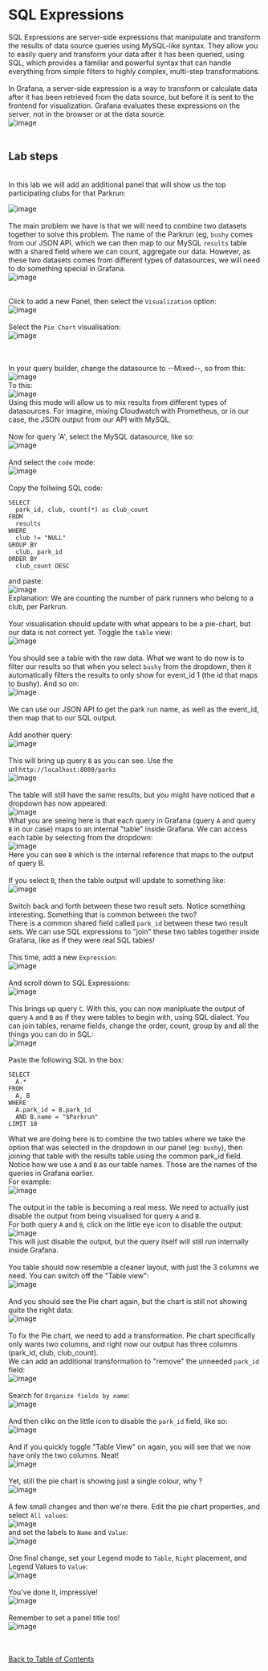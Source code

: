 # SQL Expressions
SQL Expressions are server-side expressions that manipulate and transform the results of data source queries using MySQL-like syntax. They allow you to easily query and transform your data after it has been queried, using SQL, which provides a familiar and powerful syntax that can handle everything from simple filters to highly complex, multi-step transformations.
<br/><br/>
In Grafana, a server-side expression is a way to transform or calculate data after it has been retrieved from the data source, but before it is sent to the frontend for visualization. Grafana evaluates these expressions on the server, not in the browser or at the data source.
<br/>
![image](https://github.com/user-attachments/assets/b164276f-b0a1-4471-88a7-22a948e309c1)
<br/><br/>
## Lab steps
<br/>
In this lab we will add an additional panel that will show us the top participating clubs for that Parkrun:<br/>

![image](https://github.com/user-attachments/assets/eabb2a02-b454-48a9-8d77-b767574a3979)
<br/><br/>
The main problem we have is that we will need to combine two datasets together to solve this problem. The name of the Parkrun (eg, `bushy` comes from our JSON API, which we can then map to our MySQL `results` table with a shared field where we can count, aggregate our data. However, as these two datasets comes from different types of datasources, we will need to do something special in Grafana. <br/>
![image](https://github.com/user-attachments/assets/428ba70a-67cb-4da6-bb45-124feb8ec1b6)
<br/><br/>

Click to add a new Panel, then select the `Visualization` option:<br/>
![image](https://github.com/user-attachments/assets/301fd9ec-87f8-48ce-86b7-5370a8e3ba62)
<br/><br/>
Select the `Pie Chart` visualisation:<br/>
![image](https://github.com/user-attachments/assets/a8199fa0-6adc-4a60-8967-2c02e168d4ae)

<br/><br/>In your query builder, change the datasource to --Mixed--, so from this:<br/>
![image](https://github.com/user-attachments/assets/705ee387-949c-49b2-bebe-93c7eedd2f3e)
<br/>To this:<br/>
![image](https://github.com/user-attachments/assets/955cd568-4313-4eab-af80-aa23d0dc32bb)
<br/>Using this mode will allow us to mix results from different types of datasources. For imagine, mixing Cloudwatch with Prometheus, or in our case, the JSON output from our API with MySQL. 
<br/><br/>
Now for query 'A', select the MySQL datasource, like so:<br/>
![image](https://github.com/user-attachments/assets/e0df749b-8186-4a5c-ab06-09228fc66a11)
<br/><br/>
And select the `code` mode:<br/>
![image](https://github.com/user-attachments/assets/ceaea893-ad2b-4321-a888-78d2171c4122)
<br><br/>
Copy the follwing SQL code:<br/>
```
SELECT 
  park_id, club, count(*) as club_count 
FROM 
  results 
WHERE 
  club != "NULL" 
GROUP BY 
  club, park_id 
ORDER BY 
  club_count DESC
```
and paste:<br/>
![image](https://github.com/user-attachments/assets/18b5d5c7-f2ba-4cc9-bcc2-bd611543e88d)
<br/>
Explanation: We are counting the number of park runners who belong to a club, per Parkrun. 
<br/><br/>
Your visualisation should update with what appears to be a pie-chart, but our data is not correct yet. Toggle the `table` view: <br/>
![image](https://github.com/user-attachments/assets/d7a9c380-e264-4645-9513-f0a0133ab96a)
<br/><br/>
You should see a table with the raw data. What we want to do now is to filter our results so that when you select `bushy` from the dropdown, then it automatically filters the results to only show for event_id 1 (the id that maps to bushy). And so on:<br/>
![image](https://github.com/user-attachments/assets/b706e8e4-97e7-4f4e-82c8-2da988856fed)
<br/><br/>
We can use our JSON API to get the park run name, as well as the event_id, then map that to our SQL output. 
<br/><br/>
Add another query:<br/>
![image](https://github.com/user-attachments/assets/0b6f5acc-4fb3-438e-bb6b-cdcf53cd2b65)
<br/><br/>
This will bring up query `B` as you can see. Use the url:`http://localhost:8080/parks`<br/>
![image](https://github.com/user-attachments/assets/e2f90c29-eefc-4e11-af5d-e13695392c00)
<br/><br/>
The table will still have the same results, but you might have noticed that a dropdown has now appeared:<br/>
![image](https://github.com/user-attachments/assets/d1f4c451-87c4-4111-8bb7-c77cacc847e3)
<br/>
What you are seeing here is that each query in Grafana (query `A` and query `B` in our case) maps to an internal "table" inside Grafana. We can access each table by selecting from the dropdown:<br/>
![image](https://github.com/user-attachments/assets/767887e5-ef81-4ffc-801b-4469284a5ddc)
<br/>Here you can see `B` which is the internal reference that maps to the output of query B. 
<br/><br/>
If you select `B`, then the table output will update to something like:<br/>
![image](https://github.com/user-attachments/assets/e9965784-350d-4c69-afc8-b317df23dec9)
<br/><br/>
Switch back and forth between these two result sets. Notice something interesting. Something that is common between the two?<br/>
There is a common shared field called `park_id` between these two result sets. We can use SQL expressions to "join" these two tables together inside Grafana, like as if they were real SQL tables!
<br/><br/>
This time, add a new `Expression`:<br/>
![image](https://github.com/user-attachments/assets/8bed01d3-509b-4910-af83-ebeb1a9dfbae)
<br/><br/>
And scroll down to SQL Expressions:<br/>
![image](https://github.com/user-attachments/assets/916ffd4f-f93d-46b2-8a8f-cf774db6d42e)
<br/><br/>
This brings up query `C`. With this, you can now manipluate the output of query `A` and `B` as if they were tables to begin with, using SQL dialect. You can join tables, rename fields, change the order, count, group by and all the things you can do in SQL:<br/>
![image](https://github.com/user-attachments/assets/63b830e2-6ab0-489b-8059-8edbcee115ed)
<br/><br/>
Paste the following SQL in the box:<br/>
```
SELECT 
  A.*
FROM 
  A, B
WHERE 
  A.park_id = B.park_id
  AND B.name = "$Parkrun"
LIMIT 10
```
What we are doing here is to combine the two tables where we take the option that was selected in the dropdown in our panel (eg: `bushy`), then joining that table with the results table using the common park_id field. Notice how we use `A` and `B` as our table names. Those are the names of the queries in Grafana earlier.<br/>
For example:<br/>
![image](https://github.com/user-attachments/assets/94c71387-22de-4132-9baf-0687198dff0d)
<br/><br/>
The output in the table is becoming a real mess. We need to actually just disable the output from being visualised for query `A` and `B`. <br/>
For both query `A` and `B`, click on the little eye icon to disable the output:<br/>
![image](https://github.com/user-attachments/assets/8c55352c-77be-4a74-bd08-5602d3ffc886)
<br>This will just disable the output, but the query itself will still run internally inside Grafana.
<br/><br/>
You table should now resemble a cleaner layout, with just the 3 columns we need. You can switch off the "Table view":<br/>
![image](https://github.com/user-attachments/assets/51da065a-f3c5-4740-9304-f7ff36c1616b)
<br/><br/>
And you should see the Pie chart again, but the chart is still not showing quite the right data:<br/>
![image](https://github.com/user-attachments/assets/bd31c06b-3d4e-4196-96d9-65a313e4af7d)
<br/><br/>
To fix the Pie chart, we need to add a transformation. Pie chart specifically only wants two columns, and right now our output has three columns (park_id, club, club_count).<br/>
We can add an additional transformation to "remove" the unneeded `park_id` field:<br/>
![image](https://github.com/user-attachments/assets/3d5b1227-4477-46e1-9197-99803a689286)
<br/><br/>
Search for `Organize fields by name`:<br/>
![image](https://github.com/user-attachments/assets/963a13b1-e7af-489a-96b3-fcc7a2ede129)
<br/><br/>
And then clikc on the little icon to disable the `park_id` field, like so:<br/>
![image](https://github.com/user-attachments/assets/20ea6f37-d545-42eb-aba3-ff6701cd00e6)
<br/><br/>
And if you quickly toggle "Table View" on again, you will see that we now have only the two columns. Neat!<br/>
![image](https://github.com/user-attachments/assets/124b6c12-ddd6-4b42-b1c5-eec7f6be3861)
<br/><br/>
Yet, still the pie chart is showing just a single colour, why ?<br/>
![image](https://github.com/user-attachments/assets/7319fd4c-ba77-4977-be0d-ecbe656da902)
<br/><br/>
A few small changes and then we're there. Edit the pie chart properties, and select `All values`:<br/>
![image](https://github.com/user-attachments/assets/4eecc1e5-7635-45d3-9a26-8c2b4c32d787)
<br/>and set the labels to `Name` and `Value`:<br/>
![image](https://github.com/user-attachments/assets/e2603b91-80a0-4c6b-8eea-43673ecc319d)
<br/><br/>
One final change, set your Legend mode to `Table`, `Right` placement, and Legend Values to `Value`:<br/>
![image](https://github.com/user-attachments/assets/ced5da17-fa78-4773-b439-32855a24360a)
<br/><br/>
You've done it, impressive!<br/>
![image](https://github.com/user-attachments/assets/378d3f0d-24fc-41ef-bd84-833b2d00934e)
<br/><br/>
Remember to set a panel title too!<br/>
![image](https://github.com/user-attachments/assets/582f4478-ea94-41fd-ae82-1c14f4dbe147)



<br/><br/>
[Back to Table of Contents](https://github.com/grafana/dashboarding_workshop/blob/main/README.md)
